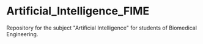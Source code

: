 # Artificial_Intelligence_FIME
Repository for the subject "Artificial Intelligence" for students of Biomedical Engineering. 
